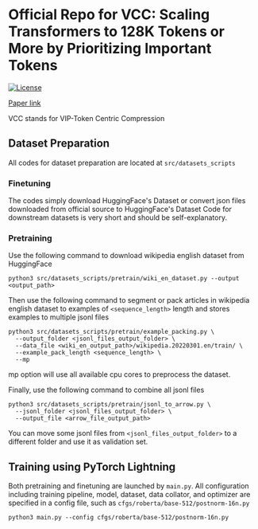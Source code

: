 # Official Repo for VCC: Scaling Transformers to 128K Tokens or More by Prioritizing Important Tokens

[![License](https://img.shields.io/badge/License-Apache%202.0-blue.svg)](https://opensource.org/licenses/Apache-2.0)

[Paper link](https://arxiv.org/abs/2305.04241)

VCC stands for VIP-Token Centric Compression

## Dataset Preparation
All codes for dataset preparation are located at `src/datasets_scripts`

### Finetuning
The codes simply download HuggingFace's Dataset or convert json files downloaded from official source to HuggingFace's Dataset
Code for downstream datasets is very short and should be self-explanatory.

### Pretraining
Use the following command to download wikipedia english dataset from HuggingFace
```
python3 src/datasets_scripts/pretrain/wiki_en_dataset.py --output <output_path>
```

Then use the following command to segment or pack articles in wikipedia english dataset to examples of `<sequence_length>` length and stores examples to multiple jsonl files
```
python3 src/datasets_scripts/pretrain/example_packing.py \
  --output_folder <jsonl_files_output_folder> \
  --data_file <wiki_en_output_path>/wikipedia.20220301.en/train/ \
  --example_pack_length <sequence_length> \
  --mp
```
mp option will use all available cpu cores to preprocess the dataset.

Finally, use the following command to combine all jsonl files
```
python3 src/datasets_scripts/pretrain/jsonl_to_arrow.py \
  --jsonl_folder <jsonl_files_output_folder> \
  --output_file <arrow_file_output_path>
```
You can move some jsonl files from `<jsonl_files_output_folder>` to a different folder and use it as validation set.

## Training using PyTorch Lightning
Both pretraining and finetuning are launched by `main.py`. All configuration including training pipeline, model, dataset, data collator, and optimizer are specified in a config file, such as `cfgs/roberta/base-512/postnorm-16n.py`
```
python3 main.py --config cfgs/roberta/base-512/postnorm-16n.py
```
